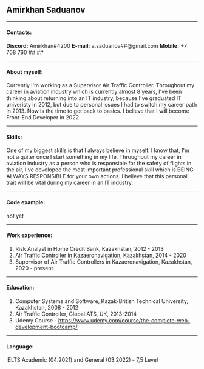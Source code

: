## Amirkhan Saduanov
___

#### Contacts:
**Discord:** Amirkhan#4200
**E-mail:** a.saduanov##@gmail.com
**Mobile:** +7 708 760 ## ##

___

#### About myself:
Currently I'm working as a Supervisor Air Traffic Controller. Throughout my career in aviation industry which is currently almost 8 years, I've been thinking about returning into an IT industry, because I've graduated IT univeristy in 2012, but due to personal issues I had to switch my career path in 2013. Now is the time to get back to basics. I believe that I will become Front-End Developer in 2022.
___

#### Skills:
One of my biggest skills is that I always believe in myself. I know that, I'm not a quiter once I start something in my life. Throughout my career in aviation industry as a person who is responsible for the safety of flights in the air, I've developed the most important professional skill which is BEING ALWAYS RESPONSIBLE for your own actions. I believe that this personal trait will be vital during my career in an IT industry.

___
#### Code example:

not yet
___
#### Work experience:
1. Risk Analyst in Home Credit Bank, Kazakhstan, 2012 - 2013
2. Air Traffic Controller in Kazaeronavigation, Kazakhstan, 2014 - 2020
3. Supervisor of Air Traffic Controllers in Kazaeronavigation, Kazakhstan, 2020 - present
____
#### Education:
1. Computer Systems and Software, Kazak-British Technical University, Kazakhstan, 2008 - 2012
2. Air Traffic Controller, Global ATS, UK, 2013-2014
3. Udemy Course - https://www.udemy.com/course/the-complete-web-development-bootcamp/
___
#### Language:
IELTS Academic (04.2021) and General (03.2022) - 7,5 Level
